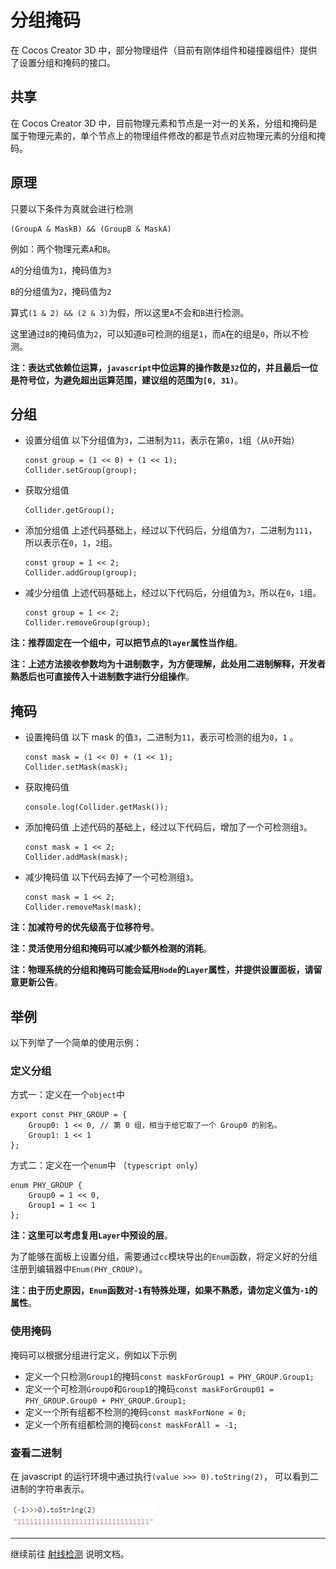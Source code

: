 # 分组掩码

在 Cocos Creator 3D 中，部分物理组件（目前有刚体组件和碰撞器组件）提供了设置分组和掩码的接口。

## 共享

在 Cocos Creator 3D 中，目前物理元素和节点是一对一的关系，分组和掩码是属于物理元素的，单个节点上的物理组件修改的都是节点对应物理元素的分组和掩码。

## 原理

只要以下条件为真就会进行检测

```
(GroupA & MaskB) && (GroupB & MaskA)
```

例如：两个物理元素`A`和`B`。

`A`的分组值为`1`，掩码值为`3`

`B`的分组值为`2`，掩码值为`2`

算式`(1 & 2) && (2 & 3)`为假，所以这里`A`不会和`B`进行检测。

这里通过`B`的掩码值为`2`，可以知道`B`可检测的组是`1`，而`A`在的组是`0`，所以不检测。

**注：表达式依赖位运算，`javascript`中位运算的操作数是`32`位的，并且最后一位是符号位，为避免超出运算范围，建议组的范围为`[0, 31)`**。

## 分组

- 设置分组值
  以下分组值为`3`，二进制为`11`，表示在第`0`，`1`组（从`0`开始）

  ```
  const group = (1 << 0) + (1 << 1);
  Collider.setGroup(group);
  ```

- 获取分组值

  ```
  Collider.getGroup();
  ```

- 添加分组值
  上述代码基础上，经过以下代码后，分组值为`7`，二进制为`111`，所以表示在`0`，`1`，`2`组。

  ```
  const group = 1 << 2;
  Collider.addGroup(group);
  ```

- 减少分组值
  上述代码基础上，经过以下代码后，分组值为`3`，所以在`0`，`1`组。

  ```
  const group = 1 << 2;
  Collider.removeGroup(group);
  ```

**注：推荐固定在一个组中，可以把节点的`layer`属性当作组**。

**注：上述方法接收参数均为十进制数字，为方便理解，此处用二进制解释，开发者熟悉后也可直接传入十进制数字进行分组操作**。

## 掩码

- 设置掩码值
  以下 mask 的值`3`，二进制为`11`，表示可检测的组为`0`，`1` 。

  ```
  const mask = (1 << 0) + (1 << 1);
  Collider.setMask(mask);
  ```

- 获取掩码值

  ```
  console.log(Collider.getMask());
  ```

- 添加掩码值
  上述代码的基础上，经过以下代码后，增加了一个可检测组`3`。

  ```
  const mask = 1 << 2;
  Collider.addMask(mask);
  ```

- 减少掩码值
  以下代码去掉了一个可检测组`3`。

  ```
  const mask = 1 << 2;
  Collider.removeMask(mask);
  ```

**注：加减符号的优先级高于位移符号**。

**注：灵活使用分组和掩码可以减少额外检测的消耗**。

**注：物理系统的分组和掩码可能会延用`Node`的`Layer`属性，并提供设置面板，请留意更新公告**。

## 举例

以下列举了一个简单的使用示例：

### 定义分组

方式一：定义在一个`object`中

```
export const PHY_GROUP = {
    Group0: 1 << 0, // 第 0 组，相当于给它取了一个 Group0 的别名。
    Group1: 1 << 1
};
```

方式二：定义在一个`enum`中 （`typescript only`）

```
enum PHY_GROUP {
    Group0 = 1 << 0,
    Group1 = 1 << 1
};
```

**注：这里可以考虑复用`Layer`中预设的层**。

为了能够在面板上设置分组，需要通过`cc`模块导出的`Enum`函数，将定义好的分组注册到编辑器中`Enum(PHY_CROUP)`。

**注：由于历史原因，`Enum`函数对`-1`有特殊处理，如果不熟悉，请勿定义值为`-1`的属性**。

### 使用掩码

掩码可以根据分组进行定义，例如以下示例

- 定义一个只检测`Group1`的掩码`const maskForGroup1 = PHY_GROUP.Group1;`
- 定义一个可检测`Group0`和`Group1`的掩码`const maskForGroup01 = PHY_GROUP.Group0 + PHY_GROUP.Group1;`
- 定义一个所有组都不检测的掩码`const maskForNone = 0;`
- 定义一个所有组都检测的掩码`const maskForAll = -1;`

### 查看二进制

在 javascript 的运行环境中通过执行`(value >>> 0).toString(2)`， 可以看到二进制的字符串表示。

![查看二进制](img/mask-all.jpg)

---

继续前往 [射线检测](physics-raycast.md) 说明文档。
